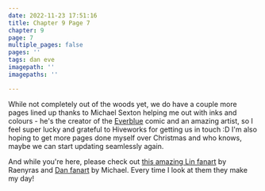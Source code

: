 ```yaml
---
date: 2022-11-23 17:51:16
title: Chapter 9 Page 7
chapter: 9
page: 7
multiple_pages: false
pages: ''
tags: dan eve
imagepath: ''
imagepaths: ''

---
```

While not completely out of the woods yet, we do have a couple more pages lined up thanks to Michael Sexton helping me out with inks and colours - he's the creator of the [Everblue](http://www.everblue-comic.com/) comic and an amazing artist, so I feel super lucky and grateful to Hiveworks for getting us in touch :D I'm also hoping to get more pages done myself over Christmas and who knows, maybe we can start updating seamlessly again. 

And while you're here, please check out [this amazing Lin fanart]() by Raenyras and [Dan fanart](https://twitter.com/Everblue_Comic/status/1587545720357199873) by Michael. Every time I look at them they make my day!